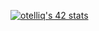 [![otelliq's 42 stats](https://badge.mediaplus.ma/greenbinary/otelliq)](https://github.com/oakoudad/badge42)
